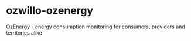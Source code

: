 # ozwillo-ozenergy
OzEnergy - energy consumption monitoring for consumers, providers and territories alike

